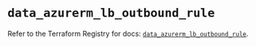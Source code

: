 # `data_azurerm_lb_outbound_rule`

Refer to the Terraform Registry for docs: [`data_azurerm_lb_outbound_rule`](https://registry.terraform.io/providers/hashicorp/azurerm/4.10.0/docs/data-sources/lb_outbound_rule).
